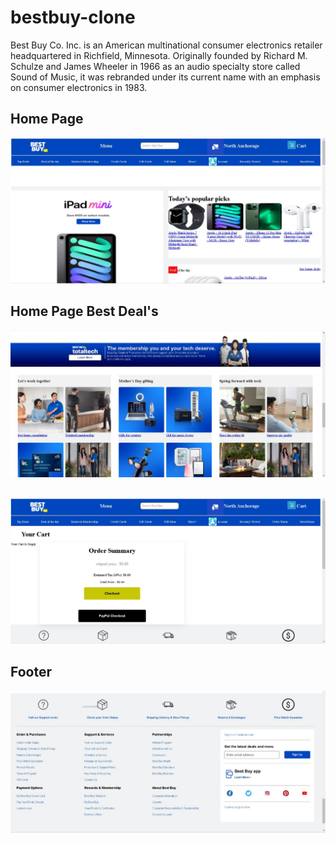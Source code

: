 # bestbuy-clone
Best Buy Co. Inc. is an American multinational consumer electronics retailer headquartered in Richfield, Minnesota. Originally founded by Richard M. Schulze and James Wheeler in 1966 as an audio specialty store called Sound of Music, it was rebranded under its current name with an emphasis on consumer electronics in 1983.


## Home Page

<p align="center">
  <img src="image/img_1.jpeg" width="auto" alt="accessibility text">
</p>

## Home Page Best Deal's
<p align="center">
  <img src="image/img_2.jpeg" width="auto" alt="accessibility text">
</p>

## 
<p align="center">
  <img src=image/img_3.jpeg" width="auto" alt="accessibility text">
</p>

## Footer
<p align="center">
  <img src="image/img_4.jpeg" width="auto" alt="accessibility text">
</p>
